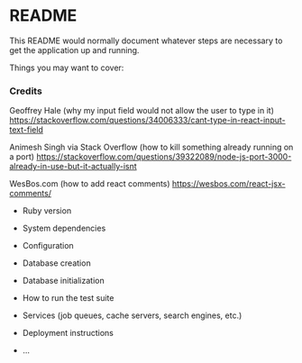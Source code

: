 # README

This README would normally document whatever steps are necessary to get the
application up and running.

Things you may want to cover:

### Credits
Geoffrey Hale (why my input field would not allow the user to type in it)
https://stackoverflow.com/questions/34006333/cant-type-in-react-input-text-field

Animesh Singh via Stack Overflow (how to kill something already running on a port)
https://stackoverflow.com/questions/39322089/node-js-port-3000-already-in-use-but-it-actually-isnt

WesBos.com (how to add react comments)
https://wesbos.com/react-jsx-comments/

* Ruby version

* System dependencies

* Configuration

* Database creation

* Database initialization

* How to run the test suite

* Services (job queues, cache servers, search engines, etc.)

* Deployment instructions

* ...
